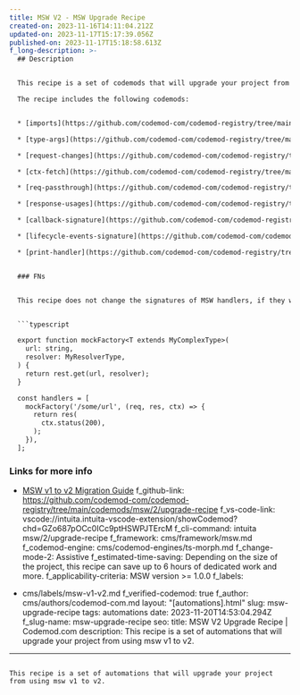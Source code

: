 ```yaml
---
title: MSW V2 - MSW Upgrade Recipe
created-on: 2023-11-16T14:11:04.212Z
updated-on: 2023-11-17T15:17:39.056Z
published-on: 2023-11-17T15:18:58.613Z
f_long-description: >-
  ## Description


  This recipe is a set of codemods that will upgrade your project from using msw v1 to v2.

  The recipe includes the following codemods:


  * [imports](https://github.com/codemod-com/codemod-registry/tree/main/codemods/msw/2/imports)

  * [type-args](https://github.com/codemod-com/codemod-registry/tree/main/codemods/msw/2/type-args)

  * [request-changes](https://github.com/codemod-com/codemod-registry/tree/main/codemods/msw/2/request-changes)

  * [ctx-fetch](https://github.com/codemod-com/codemod-registry/tree/main/codemods/msw/2/ctx-fetch)

  * [req-passthrough](https://github.com/codemod-com/codemod-registry/tree/main/codemods/msw/2/req-passthrough)

  * [response-usages](https://github.com/codemod-com/codemod-registry/tree/main/codemods/msw/2/response-usages)

  * [callback-signature](https://github.com/codemod-com/codemod-registry/tree/main/codemods/msw/2/callback-signature)

  * [lifecycle-events-signature](https://github.com/codemod-com/codemod-registry/tree/main/codemods/msw/2/lifecycle-events-signature)

  * [print-handler](https://github.com/codemod-com/codemod-registry/tree/main/codemods/msw/2/print-handler)


  ### FNs


  This recipe does not change the signatures of MSW handlers, if they were called using a custom factory function, for example to provide more type-safety or else. For example, the following code will only be partially updated:


  ```typescript

  export function mockFactory<T extends MyComplexType>(
    url: string,
    resolver: MyResolverType,
  ) {
    return rest.get(url, resolver);
  }

  const handlers = [
    mockFactory('/some/url', (req, res, ctx) => {
      return res(
        ctx.status(200),
      );
    }),
  ];

  ```


  ### Links for more info


  * [MSW v1 to v2 Migration Guide](https://mswjs.io/docs/migrations/1.x-to-2.x/)
f_github-link: https://github.com/codemod-com/codemod-registry/tree/main/codemods/msw/2/upgrade-recipe
f_vs-code-link: vscode://intuita.intuita-vscode-extension/showCodemod?chd=GZo687pOCc0ICc9ptHSWPJTErcM
f_cli-command: intuita msw/2/upgrade-recipe
f_framework: cms/framework/msw.md
f_codemod-engine: cms/codemod-engines/ts-morph.md
f_change-mode-2: Assistive
f_estimated-time-saving: Depending on the size of the project, this recipe can
  save up to 6 hours of dedicated work and more.
f_applicability-criteria: MSW version >= 1.0.0
f_labels:
  - cms/labels/msw-v1-v2.md
f_verified-codemod: true
f_author: cms/authors/codemod-com.md
layout: "[automations].html"
slug: msw-upgrade-recipe
tags: automations
date: 2023-11-20T14:53:04.294Z
f_slug-name: msw-upgrade-recipe
seo:
  title: MSW V2 Upgrade Recipe | Codemod.com
  description: This recipe is a set of automations that will upgrade your project
    from using msw v1 to v2.
---
```

This recipe is a set of automations that will upgrade your project from using msw v1 to v2.
